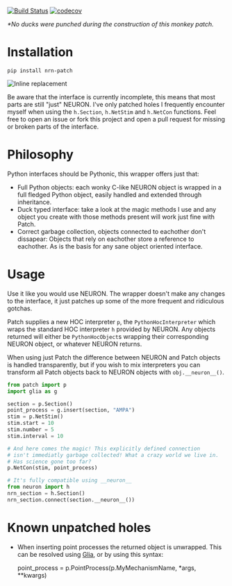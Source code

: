 [![Build Status](https://travis-ci.org/Helveg/patch.svg?branch=master)](https://travis-ci.org/Helveg/patch)
[![codecov](https://codecov.io/gh/Helveg/patch/branch/master/graph/badge.svg)](https://codecov.io/gh/Helveg/patch)

_*No ducks were punched during the construction of this monkey patch._

# Installation

```
pip install nrn-patch
```

![Inline replacement](https://s5.gifyu.com/images/ezgif.com-video-to-gif-13b2788fb8bc11ca7.gif)

Be aware that the interface is currently incomplete, this means that most parts
are still "just" NEURON. I've only patched holes I frequently encounter myself
when using the `h.Section`, `h.NetStim` and `h.NetCon` functions. Feel free to
open an issue or fork this project and open a pull request for missing or broken
parts of the interface.

# Philosophy

Python interfaces should be Pythonic, this wrapper offers just that:

* Full Python objects: each wonky C-like NEURON object is wrapped in a full
  fledged Python object, easily handled and extended through inheritance.
* Duck typed interface: take a look at the magic methods I use and any object
  you create with those methods present will work just fine with Patch.
* Correct garbage collection, objects connected to eachother don't dissapear:
  Objects that rely on eachother store a reference to eachother. As is the basis
  for any sane object oriented interface.

# Usage

Use it like you would use NEURON. The wrapper doesn't make any changes to the
interface, it just patches up some of the more frequent and ridiculous gotchas.

Patch supplies a new HOC interpreter `p`, the `PythonHocInterpreter` which wraps
the standard HOC interpreter `h` provided by NEURON. Any objects returned will
either be `PythonHocObject`s wrapping their corresponding NEURON object, or
whatever NEURON returns.

When using just Patch the difference between NEURON and Patch objects is handled
transparently, but if you wish to mix interpreters you can transform all Patch
objects back to NEURON objects with `obj.__neuron__()`.

```python
from patch import p
import glia as g

section = p.Section()
point_process = g.insert(section, "AMPA")
stim = p.NetStim()
stim.start = 10
stim.number = 5
stim.interval = 10

# And here comes the magic! This explicitly defined connection
# isn't immediatly garbage collected! What a crazy world we live in.
# Has science gone too far?
p.NetCon(stim, point_process)

# It's fully compatible using __neuron__
from neuron import h
nrn_section = h.Section()
nrn_section.connect(section.__neuron__())
```

# Known unpatched holes

* When inserting point processes the returned object is unwrapped.
  This can be resolved using [Glia](https://github.com/dbbs-lab/glia), or by
  using this syntax:

    point_process = p.PointProcess(p.MyMechanismName, \*args, \*\*kwargs)
